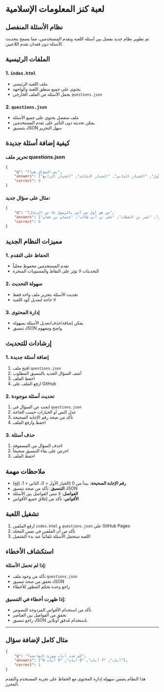 # لعبة كنز المعلومات الإسلامية

## نظام الأسئلة المنفصل

تم تطوير نظام جديد يفصل بين أسئلة اللعبة وتقدم المستخدمين، مما يسمح بتحديث الأسئلة دون فقدان تقدم اللاعبين.

## الملفات الرئيسية

### 1. `index.html`
- ملف اللعبة الرئيسي
- يحتوي على جميع منطق اللعبة والواجهة
- يحمل الأسئلة من الملف الخارجي `questions.json`

### 2. `questions.json`
- ملف منفصل يحتوي على جميع الأسئلة
- يمكن تحديثه دون التأثير على تقدم المستخدمين
- بتنسيق JSON سهل التحرير

## كيفية إضافة أسئلة جديدة

### تحرير ملف questions.json

```json
{
    "q": "نص السؤال هنا؟",
    "answers": ["الخيار الأول", "الخيار الثاني", "الخيار الثالث", "الخيار الرابع"],
    "correct": 0
}
```

### مثال على سؤال جديد:

```json
{
    "q": "من هو أول من آمن بالرسول ﷺ من الرجال؟",
    "answers": ["أبو بكر الصديق", "عمر بن الخطاب", "علي بن أبي طالب", "عثمان بن عفان"],
    "correct": 0
}
```

## مميزات النظام الجديد

### 1. الحفاظ على التقدم
- تقدم المستخدمين محفوظ محلياً
- التحديثات لا تؤثر على النقاط والمستويات المنجزة

### 2. سهولة التحديث
- تحديث الأسئلة بتحرير ملف واحد فقط
- لا حاجة لتعديل كود اللعبة

### 3. إدارة المحتوى
- يمكن إضافة/حذف/تعديل الأسئلة بسهولة
- تنسيق JSON واضح ومفهوم

## إرشادات للتحديث

### 1. إضافة أسئلة جديدة
1. افتح ملف `questions.json`
2. أضف السؤال الجديد بالتنسيق المطلوب
3. احفظ الملف
4. ارفع الملف على GitHub

### 2. تحديث أسئلة موجودة
1. ابحث عن السؤال في `questions.json`
2. عدل النص أو الخيارات حسب الحاجة
3. تأكد من صحة رقم الإجابة الصحيحة
4. احفظ وارفع الملف

### 3. حذف أسئلة
1. احذف السؤال من المصفوفة
2. احرص على بقاء التنسيق صحيحاً
3. احفظ الملف

## ملاحظات مهمة

- **رقم الإجابة الصحيحة**: يبدأ من 0 (الخيار الأول = 0، الثاني = 1، إلخ)
- **التنسيق**: تأكد من صحة تنسيق JSON
- **الفواصل**: لا تنس الفواصل بين الأسئلة
- **الأقواس**: تأكد من إغلاق جميع الأقواس

## تشغيل اللعبة

1. ارفع الملفين `index.html` و `questions.json` على GitHub Pages
2. تأكد من أن الملفين في نفس المجلد
3. اللعبة ستحمل الأسئلة تلقائياً عند بدء التشغيل

## استكشاف الأخطاء

### إذا لم تحمل الأسئلة:
- تأكد من وجود ملف `questions.json`
- تحقق من صحة تنسيق JSON
- راجع وحدة تحكم المطور للأخطاء

### إذا ظهرت أخطاء في التنسيق:
- تأكد من استخدام الأقواس المزدوجة للنصوص
- تحقق من الفواصل بين العناصر
- راجع تنسيق JSON باستخدام مُدقق أونلاين

---

## مثال كامل لإضافة سؤال

```json
{
    "q": "كم عدد آيات سورة الفاتحة؟",
    "answers": ["6 آيات", "7 آيات", "8 آيات", "9 آيات"],
    "correct": 1
}
```

هذا النظام يضمن سهولة إدارة المحتوى مع الحفاظ على تجربة المستخدم والتقدم المحرز. 